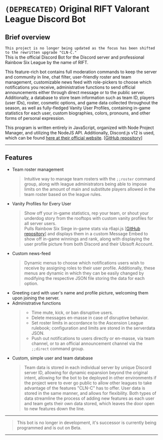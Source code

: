 # `(DEPRECATED)` Original RIFT Valorant League Discord Bot

## Brief overview
`This project is no longer being updated as the focus has been shifted to the rewritten upgrade "CLN-C."`<br>
This is the official Discord Bot for the Discord server and professional Rainbow Six League by the name of RIFT.

This feature-rich bot contains full moderation commands to keep the server and community in line, chat filter, user-friendly roster and team management, customizable news feed with role-pickers to choose which notifications you receive, administrative functions to send official announcements either through direct message or to the public server. Additionally, a database to store team information such as team ID, players (user IDs), roster, cosmetic options, and game data collected throughout the season, as well as fully-fledged Vanity User Profiles, containing in-game statistics for each user, custom biographies, colors, pronouns, and other forms of personal expression.

This program is written entirely in JavaScript, organized with Node Project Manager, and utilizing the NodeJS API.
Additionally, Discord.js v12 is used, which can be found [here at their official website](https://discord.js.org/#/docs/main/v12/general/welcome). \[[GitHub repository](https://github.com/discordjs/discord.js)\]

---

## Features

- Team roster management
  > Intuitive way to manage team rosters with the `;;roster` command group, along with league administrators being able to impose limits on the amount of main and substitute players allowed in the team roster based on the league rules.
- Vanity Profiles for Every User
  > Show off your in-game statistics, rep your team, or shout your underdog story from the rooftops with custom vanity profiles for all server users.<br>
  > Pulls Rainbow Six Siege in-game stats via r6api.js \[[GitHub repository](https://github.com/danielwerg/r6api.js)\] and displays them in a custom Message Embed to show off in-game winnings and rank, along with displaying the user profile picture from both Discord and their Ubisoft Account.
- Custom news-feed
  > Dynamic menus to choose which notifications users wish to receive by assigning roles to their user profile. Additionally, these menus are dynamic in which they can be easily changed by modifying the respective JSON file storing the data for each option.
- Greeting card with user's name and profile picture, welcoming them upon joining the server.
- Administrative functions
  > - Time mute, kick, or ban disruptive users.
  > - Delete messages en-masse in case of disruptive behavior.
  > - Set roster limits in accordance to the Ascension League rulebook; configuration and limits are stored in the serverdata JSON.
  > - Push out notifications to users directly or en-masse, via team channel, or to an official announcement channel via the `;;direct` command group.
- Custom, simple user and team database
  > Team data is stored in each individual server by unique Discord server ID, allowing for dynamic expansion beyond the original intent, allowing for the bot to be deployed in other environments if the project were to ever go public to allow other leagues to take advantage of the features "CLN-C" has to offer.
  > User data is stored in the same manner, and allows for flexibility.
  > Both types of data streamline the process of adding new features as each user and team gets their own data stored, which leaves the door open to new features down the line.

---

> This bot is no longer in development, it's successor is currently being programmed and is out on Beta.

---
